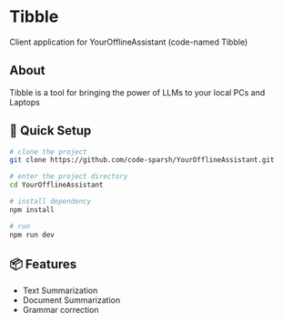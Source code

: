 # Tibble

Client application for YourOfflineAssistant (code-named Tibble)

## About

Tibble is a tool for bringing the power of LLMs to your local PCs and Laptops

## 🛫 Quick Setup

```sh
# clone the project
git clone https://github.com/code-sparsh/YourOfflineAssistant.git

# enter the project directory
cd YourOfflineAssistant

# install dependency
npm install

# run
npm run dev
```


## 📦 Features

- Text Summarization
- Document Summarization
- Grammar correction
